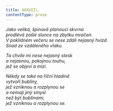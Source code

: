 ```yaml
---
title: XXXVII\.
contentType: prose
---
```


_Jako veliká, špinavě planoucí skvrna  
prodlévá zašlé slunce na zbytku mračen.  
V poklidném večeru se nese zdáli nejasný hvizd.  
Snad ze vzdáleného vlaku._

_Ta chvíle mi nese nejasný stesk  
a nejasnou, pokojnou touhu,  
jež se objeví a mizí._

_Někdy se také na říční hladině  
vytvoří bubliny,  
jež vzniknou a rozplynou se  
a nemají jiný smysl  
než být bublinami,  
jež vzniknou a rozplynou se._
